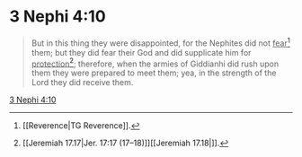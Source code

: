 # 3 Nephi 4:10

> But in this thing they were disappointed, for the Nephites did not <u>fear</u>[^a] them; but they did fear their God and did supplicate him for <u>protection</u>[^b]; therefore, when the armies of Giddianhi did rush upon them they were prepared to meet them; yea, in the strength of the Lord they did receive them.

[3 Nephi 4:10](https://www.churchofjesuschrist.org/study/scriptures/bofm/3-ne/4?lang=eng&id=p10#p10)


[^a]: [[Reverence|TG Reverence]].  
[^b]: [[Jeremiah 17.17|Jer. 17:17 (17–18)]][[Jeremiah 17.18|]].  

